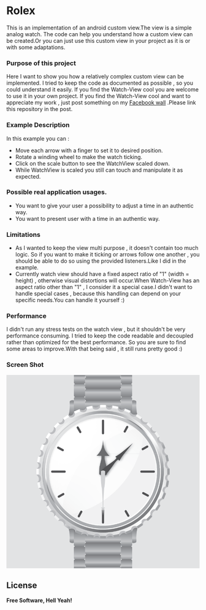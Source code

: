 Rolex
==========

This is an implementation of an android custom view.The view is a simple analog watch. The code can help you understand how a custom view can be created.Or you can just use this custom view in your project as it is or with some adaptations.

### Purpose of this project
Here I want to show you how a relatively complex custom view can be implemented.
I tried to keep the code as documented as possible , so you could understand it easily.
If you find the Watch-View cool you are welcome to use it in your own project.
If you find the Watch-View cool and want to appreciate my work , just post something on my [Facebook wall](https://www.facebook.com/yan.braslavskiy) .Please link this repository in the post.

### Example Description

In this example you can :
* Move each arrow with a finger to set it to desired position.
* Rotate a winding wheel to make the watch ticking.
* Click on the scale button to see the WatchView scaled down.
* While WatchView is scaled you still can touch and manipulate it as expected.


### Possible real application usages.
*  You want to give your user a possibility to adjust a time in an authentic way.
*  You want to present user with a time in an authentic way.

### Limitations
 * As I wanted to keep the view multi purpose , it doesn't contain too much logic. So if you want to make it ticking or arrows follow one another , you should be able to do so using the provided listeners.Like I did in the example.
 * Currently watch view should have a fixed aspect ratio of "1" (width = height) , otherwise visual distortions will occur.When Watch-View has an aspect ratio other than "1" , I consider it a special case.I didn't want to handle special cases , because this handling can depend on your specific needs.You can handle it yourself :)

### Performance
I didn't run any stress tests on the watch view , but it shouldn't be very performance consuming. I tried to keep the code readable and decoupled rather than optimized for the best performance. So you are sure to find some areas to improve.With that being said , it still runs pretty good :)

### Screen Shot
 ![ScreenShot](https://raw.githubusercontent.com/ivelius/Watch-View/master/app/src/main/res/watch.png)


License
----
**Free Software, Hell Yeah!**
